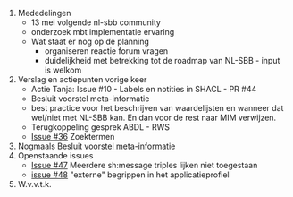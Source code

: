 1. Mededelingen
    - 13 mei volgende nl-sbb community
    - onderzoek mbt implementatie ervaring
    - Wat staat er nog op de planning
        - organiseren reactie forum vragen
        - duidelijkheid met betrekking tot de roadmap van NL-SBB - input is welkom
2. Verslag en actiepunten vorige keer
    - Actie Tanja: Issue #10 - Labels en notities in SHACL - PR #44
    - Besluit voorstel meta-informatie
    - best practice voor het beschrijven van waardelijsten en wanneer dat wel/niet met NL-SBB kan. En dan voor de rest naar MIM verwijzen.
    - Terugkoppeling gesprek ABDL - RWS
    - [Issue #36](https://github.com/Geonovum/NL-SBB/issues/36) Zoektermen
3. Nogmaals Besluit [voorstel meta-informatie](https://github.com/Geonovum/NL-SBB/blob/main/sessies/metadata/voorstel%20meta-informatie.md)
4. Openstaande issues
    - [Issue #47](https://github.com/Geonovum/NL-SBB/issues/47) Meerdere sh:message triples lijken niet toegestaan
    - [issue #48](https://github.com/Geonovum/NL-SBB/issues/48) "externe" begrippen in het applicatieprofiel
5. W.v.v.t.k.
